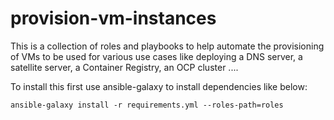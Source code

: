 # provision-vm-instances 
This is a collection of roles and playbooks to help automate the provisioning of VMs to be used for various use cases like deploying a DNS server, a satellite server, a Container Registry, an OCP cluster ....

To install this first use ansible-galaxy to install dependencies like below:
```
ansible-galaxy install -r requirements.yml --roles-path=roles
```
